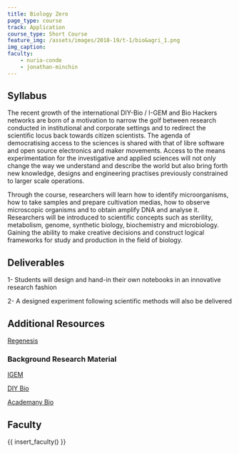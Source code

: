 ```yaml
---
title: Biology Zero
page_type: course
track: Application
course_type: Short Course
feature_img: /assets/images/2018-19/t-1/bio&agri_1.png
img_caption: 
faculty: 
    - nuria-conde
    - jonathan-minchin
---
```


## Syllabus 

The recent growth of the international DIY-Bio / I-GEM and Bio Hackers networks are born of a motivation to narrow the golf between research conducted in institutional and corporate settings and to redirect the scientific locus back towards citizen scientists. The agenda of democratising access to the sciences is shared with that of libre software and open source electronics and maker movements. Access to the means experimentation for the investigative and applied sciences will not only change the way we understand and describe the world but also bring forth new knowledge, designs and engineering practises previously constrained to larger scale operations.

Through the course, researchers will learn how to identify microorganisms, how to take samples and prepare cultivation medias, how to observe microscopic organisms and to obtain amplify DNA and analyse it. Researchers will be introduced to scientific concepts such as sterility, metabolism, genome, synthetic biology, biochemistry and microbiology. Gaining the ability to make creative decisions and construct logical frameworks for study and production in the field of biology.

## Deliverables

1- Students will design and hand-in their own notebooks in an innovative research fashion

2- A designed experiment following scientific methods will also be delivered

## Additional Resources

[Regenesis](http://www.regenesisthebook.com/)

### Background Research Material

[IGEM](http://igem.org/Main_Page)

[DIY Bio](https://diybio.org/)

[Academany Bio](http://bio.academany.org/classes.html)

## Faculty

{{ insert_faculty() }}
